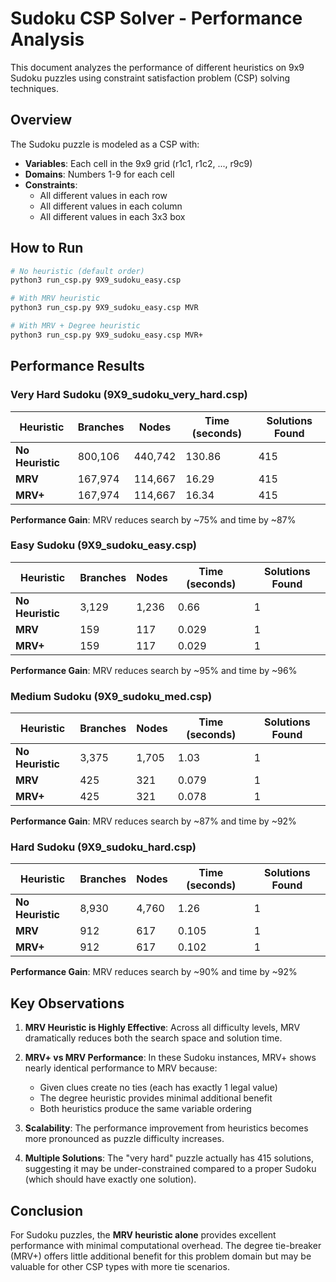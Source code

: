 # Sudoku CSP Solver - Performance Analysis

This document analyzes the performance of different heuristics on 9x9 Sudoku puzzles using constraint satisfaction problem (CSP) solving techniques.

## Overview

The Sudoku puzzle is modeled as a CSP with:
- **Variables**: Each cell in the 9x9 grid (r1c1, r1c2, ..., r9c9)
- **Domains**: Numbers 1-9 for each cell
- **Constraints**: 
  - All different values in each row
  - All different values in each column  
  - All different values in each 3x3 box

## How to Run

```bash
# No heuristic (default order)
python3 run_csp.py 9X9_sudoku_easy.csp

# With MRV heuristic
python3 run_csp.py 9X9_sudoku_easy.csp MVR

# With MRV + Degree heuristic  
python3 run_csp.py 9X9_sudoku_easy.csp MVR+
```

## Performance Results

### Very Hard Sudoku (9X9_sudoku_very_hard.csp)

| Heuristic | Branches | Nodes | Time (seconds) | Solutions Found |
|-----------|----------|-------|----------------|-----------------|
| **No Heuristic** | 800,106 | 440,742 | 130.86 | 415 |
| **MRV** | 167,974 | 114,667 | 16.29 | 415 |
| **MRV+** | 167,974 | 114,667 | 16.34 | 415 |

**Performance Gain**: MRV reduces search by ~75% and time by ~87%

### Easy Sudoku (9X9_sudoku_easy.csp)

| Heuristic | Branches | Nodes | Time (seconds) | Solutions Found |
|-----------|----------|-------|----------------|-----------------|
| **No Heuristic** | 3,129 | 1,236 | 0.66 | 1 |
| **MRV** | 159 | 117 | 0.029 | 1 |
| **MRV+** | 159 | 117 | 0.029 | 1 |

**Performance Gain**: MRV reduces search by ~95% and time by ~96%

### Medium Sudoku (9X9_sudoku_med.csp)

| Heuristic | Branches | Nodes | Time (seconds) | Solutions Found |
|-----------|----------|-------|----------------|-----------------|
| **No Heuristic** | 3,375 | 1,705 | 1.03 | 1 |
| **MRV** | 425 | 321 | 0.079 | 1 |
| **MRV+** | 425 | 321 | 0.078 | 1 |

**Performance Gain**: MRV reduces search by ~87% and time by ~92%

### Hard Sudoku (9X9_sudoku_hard.csp)

| Heuristic | Branches | Nodes | Time (seconds) | Solutions Found |
|-----------|----------|-------|----------------|-----------------|
| **No Heuristic** | 8,930 | 4,760 | 1.26 | 1 |
| **MRV** | 912 | 617 | 0.105 | 1 |
| **MRV+** | 912 | 617 | 0.102 | 1 |

**Performance Gain**: MRV reduces search by ~90% and time by ~92%

## Key Observations

1. **MRV Heuristic is Highly Effective**: Across all difficulty levels, MRV dramatically reduces both the search space and solution time.

2. **MRV+ vs MRV Performance**: In these Sudoku instances, MRV+ shows nearly identical performance to MRV because:
   - Given clues create no ties (each has exactly 1 legal value)
   - The degree heuristic provides minimal additional benefit
   - Both heuristics produce the same variable ordering

3. **Scalability**: The performance improvement from heuristics becomes more pronounced as puzzle difficulty increases.

4. **Multiple Solutions**: The "very hard" puzzle actually has 415 solutions, suggesting it may be under-constrained compared to a proper Sudoku (which should have exactly one solution).

## Conclusion

For Sudoku puzzles, the **MRV heuristic alone** provides excellent performance with minimal computational overhead. The degree tie-breaker (MRV+) offers little additional benefit for this problem domain but may be valuable for other CSP types with more tie scenarios.
